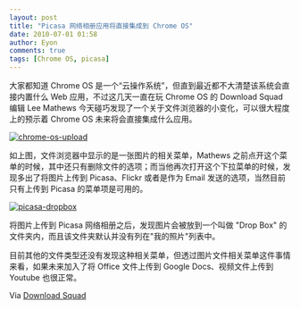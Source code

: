 ```yaml
---
layout: post
title: "Picasa 网络相册应用将直接集成到 Chrome OS"
date: 2010-07-01 01:58
author: Eyon
comments: true
tags: [Chrome OS, picasa]
---
```

大家都知道 Chrome OS 是一个“云操作系统”，但直到最近都不大清楚该系统会直接内置什么 Web 应用，不过这几天一直在玩 Chrome OS 的 Download Squad 编辑 Lee Mathews 今天碰巧发现了一个关于文件浏览器的小变化，可以很大程度上的预示着 Chrome OS 未来将会直接集成什么应用。

<a href="http://img.chromi.org/2010/07/chrome-os-upload.jpg">![](http://img.chromi.org/2010/07/chrome-os-upload-550x329.jpg "chrome-os-upload")</a>

如上图，文件浏览器中显示的是一张图片的相关菜单，Mathews 之前点开这个菜单的时候，其中还只有删除文件的选项；而当他再次打开这个下拉菜单的时候，发现多出了将图片上传到 Picasa、Flickr 或者是作为 Email 发送的选项，当然目前只有上传到 Picasa 的菜单项是可用的。

<a href="http://img.chromi.org/2010/07/picasa-dropbox.jpg">![](http://img.chromi.org/2010/07/picasa-dropbox.jpg "picasa-dropbox")</a>

将图片上传到 Picasa 网络相册之后，发现图片会被放到一个叫做 "Drop Box" 的文件夹内，而且该文件夹默认并没有列在"我的照片"列表中。

目前其他的文件类型还没有发现这种相关菜单，但透过图片文件相关菜单这件事情来看，如果未来加入了将 Office 文件上传到 Google Docs、视频文件上传到 Youtube 也很正常。

Via [Download Squad](http://www.downloadsquad.com/2010/06/30/picasa-web-integration-takes-shape-in-chrome-os/)
